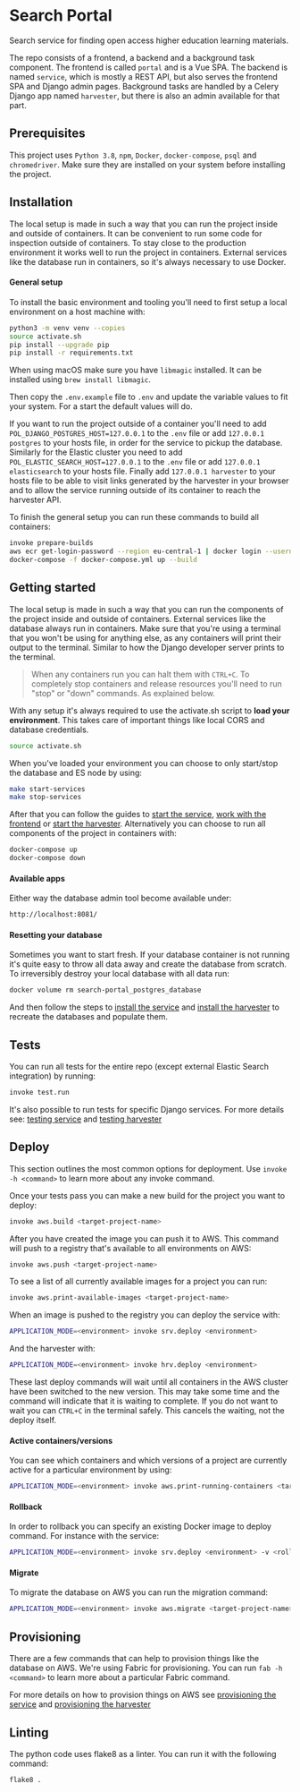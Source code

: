Search Portal
=============

Search service for finding open access higher education learning materials.

The repo consists of a frontend, a backend and a background task component.
The frontend is called ``portal`` and is a Vue SPA.
The backend is named ``service``, which is mostly a REST API, but also serves the frontend SPA and Django admin pages.
Background tasks are handled by a Celery Django app named ``harvester``,
but there is also an admin available for that part.


Prerequisites
-------------

This project uses ``Python 3.8``, ``npm``, ``Docker``, ``docker-compose``, ``psql`` and ``chromedriver``.
Make sure they are installed on your system before installing the project.


Installation
------------

The local setup is made in such a way that you can run the project inside and outside of containers.
It can be convenient to run some code for inspection outside of containers.
To stay close to the production environment it works well to run the project in containers.
External services like the database run in containers, so it's always necessary to use Docker.


#### General setup

To install the basic environment and tooling you'll need to first setup a local environment on a host machine with:

```bash
python3 -m venv venv --copies
source activate.sh
pip install --upgrade pip
pip install -r requirements.txt
```

When using macOS make sure you have `libmagic` installed. It can be installed using `brew install libmagic`.

Then copy the ``.env.example`` file to ``.env`` and update the variable values to fit your system.
For a start the default values will do.

If you want to run the project outside of a container you'll need to add ``POL_DJANGO_POSTGRES_HOST=127.0.0.1``
to the ``.env`` file or add ``127.0.0.1 postgres`` to your hosts file, in order for the service to pickup the database.
Similarly for the Elastic cluster you need to add ``POL_ELASTIC_SEARCH_HOST=127.0.0.1`` to the ``.env`` file
or add ``127.0.0.1 elasticsearch`` to your hosts file.
Finally add ``127.0.0.1 harvester`` to your hosts file to be able to visit links generated by the harvester
in your browser and to allow the service running outside of its container to reach the harvester API.

To finish the general setup you can run these commands to build all containers:

```bash
invoke prepare-builds
aws ecr get-login-password --region eu-central-1 | docker login --username AWS --password-stdin 017973353230.dkr.ecr.eu-central-1.amazonaws.com
docker-compose -f docker-compose.yml up --build
```


Getting started
---------------

The local setup is made in such a way that you can run the components of the project inside and outside of containers.
External services like the database always run in containers.
Make sure that you're using a terminal that you won't be using for anything else, 
as any containers will print their output to the terminal.
Similar to how the Django developer server prints to the terminal.

> When any containers run you can halt them with ``CTRL+C``.
> To completely stop containers and release resources you'll need to run "stop" or "down" commands.
> As explained below.

With any setup it's always required to use the activate.sh script to **load your environment**.
This takes care of important things like local CORS and database credentials.

```bash
source activate.sh
```

When you've loaded your environment you can choose to only start/stop the database and ES node by using:

```bash
make start-services
make stop-services
```

After that you can follow the guides to [start the service](service/README.md),
[work with the frontend](portal/README.md) or [start the harvester](harvester/README.md).
Alternatively you can choose to run all components of the project in containers with:

```bash
docker-compose up
docker-compose down
```


#### Available apps

Either way the database admin tool become available under:

```bash
http://localhost:8081/
```


#### Resetting your database

Sometimes you want to start fresh.
If your database container is not running it's quite easy to throw all data away and create the database from scratch.
To irreversibly destroy your local database with all data run:

```bash
docker volume rm search-portal_postgres_database
```

And then follow the steps to [install the service](service/README.md#installation) and
[install the harvester](harvester/README.md#installation) to recreate the databases and populate them.


Tests
-----

You can run all tests for the entire repo (except external Elastic Search integration) by running:

```bash
invoke test.run
```

It's also possible to run tests for specific Django services.
For more details see: [testing service](service/README.md#tests) and
[testing harvester](harvester/README.md#tests)


Deploy
------

This section outlines the most common options for deployment.
Use ``invoke -h <command>`` to learn more about any invoke command.

Once your tests pass you can make a new build for the project you want to deploy:

```bash
invoke aws.build <target-project-name>
```

After you have created the image you can push it to AWS.
This command will push to a registry that's available to all environments on AWS:

```bash
invoke aws.push <target-project-name>
```

To see a list of all currently available images for a project you can run:

```bash
invoke aws.print-available-images <target-project-name>
```

When an image is pushed to the registry you can deploy the service with:

```bash
APPLICATION_MODE=<environment> invoke srv.deploy <environment>
```

And the harvester with:

```bash
APPLICATION_MODE=<environment> invoke hrv.deploy <environment>
```

These last deploy commands will wait until all containers in the AWS cluster have been switched to the new version.
This may take some time and the command will indicate that it is waiting to complete.
If you do not want to wait you can `CTRL+C` in the terminal safely. This cancels the waiting, not the deploy itself.


#### Active containers/versions

You can see which containers and which versions of a project are currently active for a particular environment by using:

```bash
APPLICATION_MODE=<environment> invoke aws.print-running-containers <target-project-name> <environment>
```


#### Rollback

In order to rollback you can specify an existing Docker image to deploy command.
For instance with the service:

```bash
APPLICATION_MODE=<environment> invoke srv.deploy <environment> -v <rollback-version>
```


#### Migrate

To migrate the database on AWS you can run the migration command:

```bash
APPLICATION_MODE=<environment> invoke aws.migrate <target-project-name> <environment>
```


Provisioning
------------

There are a few commands that can help to provision things like the database on AWS.
We're using Fabric for provisioning.
You can run ``fab -h <command>`` to learn more about a particular Fabric command.

For more details on how to provision things on AWS see [provisioning the service](service/README.md#provisioning) and
[provisioning the harvester](harvester/README.md#provisioning)


Linting
-------

The python code uses flake8 as a linter. You can run it with the following command:

```bash
flake8 .
```
